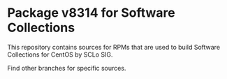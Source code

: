 # Package v8314 for Software Collections

This repository contains sources for RPMs that are used
to build Software Collections for CentOS by SCLo SIG.

Find other branches for specific sources.
